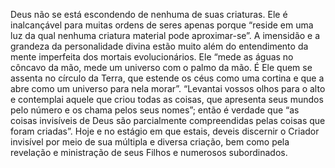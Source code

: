 ﻿Deus não se está escondendo de nenhuma de suas criaturas. Ele é inalcançável para muitas ordens de seres apenas porque “reside em uma luz da qual nenhuma criatura material pode aproximar-se”. A imensidão e a grandeza da personalidade divina estão muito além do entendimento da mente imperfeita dos mortais evolucionários. Ele “mede as águas no côncavo da mão, mede um universo com o palmo da mão. É Ele quem se assenta no círculo da Terra, que estende os céus como uma cortina e que a abre como um universo para nela morar”. “Levantai vossos olhos para o alto e contemplai aquele que criou todas as coisas, que apresenta seus mundos pelo número e os chama pelos seus nomes”; então é verdade que “as coisas invisíveis de Deus são parcialmente compreendidas pelas coisas que foram criadas”. Hoje e no estágio em que estais, deveis discernir o Criador invisível por meio de sua múltipla e diversa criação, bem como pela revelação e ministração de seus Filhos e numerosos subordinados.